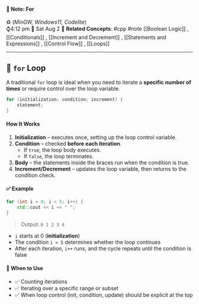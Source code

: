#### 📝 Note: For 
 ♻️ (*MinGW, Windows11, Codelite*)   
 ⌚4:12 pm  📆 Sat Aug 2
 🔗 **Related Concepts**: #cpp #note [[Boolean Logic]] , [[Conditionals]] , [[Increment and Decrement]] , [[Statements and Expressions]] , [[Control Flow]] , [[Loops]]
___
## 🔹 `for` **Loop**
A traditional `for` loop is ideal when you need to iterate a **specific number of times** or require control over the loop variable.

```cpp
for (initialization; condition; increment) {
    statement;
}
```    

#### **How It Works**
1. **Initialization** – executes once, setting up the loop control variable.  
2. **Condition** – checked **before each iteration**.  
   - If `true`, the loop body executes.  
   - If `false`, the loop terminates.  
3. **Body** – the statements inside the braces run when the condition is true.  
4. **Increment/Decrement** – updates the loop variable, then returns to the condition check.


#### ✅ **Example**

```cpp
for (int i = 0; i < 5; i++) {
    std::cout << i << " ";
}
```
>Output:  `0 1 2 3 4`

- `i` starts at 0 (**initialization**)  
- The condition `i < 5` determines whether the loop continues  
- After each iteration, `i++` runs, and the cycle repeats until the condition is false  

#### 📝 **When to Use**
- ✅ Counting iterations  
- ✅ Iterating over a specific range or subset  
- ✅ When loop control (init, condition, update) should be explicit at the top  